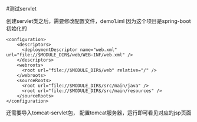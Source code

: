 #测试servlet

创建servlet类之后，需要修改配置文件，demo1.iml
因为这个项目是spring-boot初始化的
```$xslt
<configuration>
    <descriptors>
      <deploymentDescriptor name="web.xml" url="file://$MODULE_DIR$/web/WEB-INF/web.xml" />
    </descriptors>
    <webroots>
      <root url="file://$MODULE_DIR$/web" relative="/" />
    </webroots>
    <sourceRoots>
      <root url="file://$MODULE_DIR$/src/main/java" />
      <root url="file://$MODULE_DIR$/src/main/resources" />
    </sourceRoots>
</configuration>

```
还需要导入tomcat-servlet包，
配置tomcat服务器，运行即可看见对应的jsp页面
